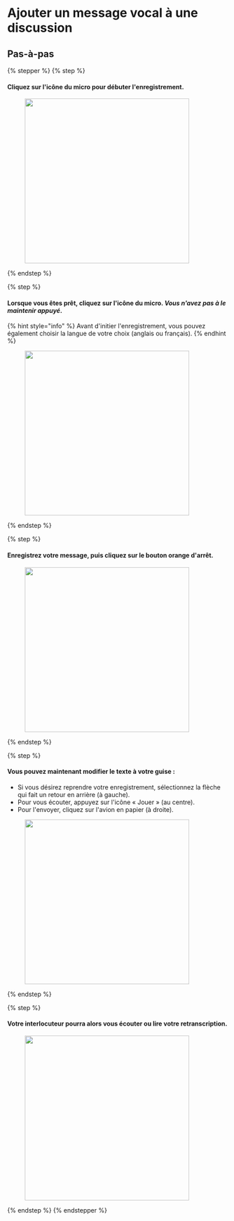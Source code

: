 # Ajouter un message vocal à une discussion

## Pas-à-pas

{% stepper %}
{% step %}
#### Cliquez sur l'icône du micro pour débuter l'enregistrement.

<div align="left"><figure><img src="../../.gitbook/assets/Ajouter un message vocal à une discussion - Step 1.png" alt="" width="375"><figcaption></figcaption></figure></div>
{% endstep %}

{% step %}
#### Lorsque vous êtes prêt, cliquez sur l'icône du micro. _Vous n'avez pas à le maintenir appuyé_.

{% hint style="info" %}
Avant d'initier l'enregistrement, vous pouvez également choisir la langue de votre choix (anglais ou français).
{% endhint %}

<div align="left"><figure><img src="../../.gitbook/assets/Ajouter un message vocal à une discussion - Step 2.jpeg" alt="" width="375"><figcaption></figcaption></figure></div>
{% endstep %}

{% step %}
#### Enregistrez votre message, puis cliquez sur le bouton orange d'arrêt.

<div align="left"><figure><img src="../../.gitbook/assets/Ajouter un message vocal à une discussion - Step 4.jpeg" alt="" width="375"><figcaption></figcaption></figure></div>
{% endstep %}

{% step %}
#### Vous pouvez maintenant modifier le texte à votre guise :

* Si vous désirez reprendre votre enregistrement, sélectionnez la flèche qui fait un retour en arrière (à gauche).
* Pour vous écouter, appuyez sur l'icône « Jouer » (au centre).
* Pour l'envoyer, cliquez sur l'avion en papier (à droite).

<div align="left"><figure><img src="../../.gitbook/assets/Ajouter un message vocal à une discussion - Step 5.jpeg" alt="" width="375"><figcaption></figcaption></figure></div>
{% endstep %}

{% step %}
#### Votre interlocuteur pourra alors vous écouter ou lire votre retranscription.

<div align="left"><figure><img src="../../.gitbook/assets/Ajouter un message vocal à une discussion - Step 6.jpeg" alt="" width="375"><figcaption></figcaption></figure></div>
{% endstep %}
{% endstepper %}
